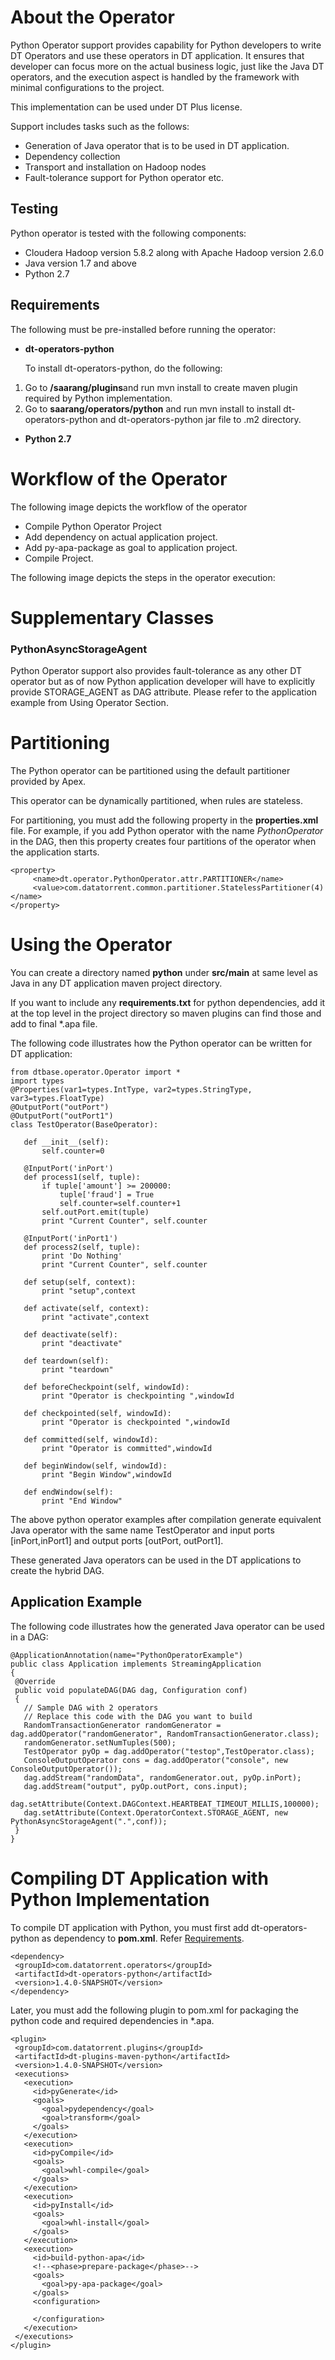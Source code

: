 # About the Operator

Python Operator support provides capability for Python developers to write DT Operators and use these operators in DT application. It ensures that developer can focus more on the actual business logic, just like the Java DT operators, and the execution aspect is handled by the framework with minimal configurations to the project.

This implementation can be used under DT Plus license.

Support includes tasks such as the follows:

- Generation of Java operator that is to be used in DT application.
- Dependency collection
- Transport and installation on Hadoop nodes
- Fault-tolerance support for Python operator etc.

## Testing

Python operator is tested with the following components:

- Cloudera Hadoop version 5.8.2 along with Apache Hadoop version 2.6.0
- Java version 1.7 and above
- Python 2.7

## Requirements <a name="Reference1"></a>

The following must be pre-installed before running the operator:

-  **dt-operators-python**

	To install dt-operators-python, do the following:

1. Go to **/saarang/plugins**and run mvn install to create maven plugin required by Python implementation.
2. Go to **saarang/operators/python** and run mvn install to install dt-operators-python and dt-operators-python jar file to .m2 directory.


- **Python 2.7**

# Workflow of the Operator

The following image depicts the workflow of the operator
 
- Compile Python Operator Project
- Add dependency on actual application project.
- Add py-apa-package as goal to application project.
- Compile Project.

The following image depicts the steps in the operator execution:

# Supplementary Classes

### PythonAsyncStorageAgent

 Python Operator support also provides fault-tolerance as any other DT operator but as of now Python application developer will have to explicitly provide STORAGE\_AGENT as DAG attribute. Please refer to the application example from Using Operator Section.

# Partitioning

The Python operator can be partitioned using the default partitioner provided by Apex.

This operator can be dynamically partitioned, when rules are stateless.

For partitioning, you must add the following property in the **properties.xml** file. For example, if you add Python operator with the name _PythonOperator_ in the DAG, then this property creates four partitions of the operator when the application starts.
```
<property>
     <name>dt.operator.PythonOperator.attr.PARTITIONER</name>
     <value>com.datatorrent.common.partitioner.StatelessPartitioner(4)</name>
</property>
```

# Using the Operator

You can create a directory named   **python** under **src/main** at same level as Java in any DT application maven project directory.

If you want to include any **requirements.txt** for python dependencies, add it at the top level in the project directory so maven plugins can find those and add to final \*.apa file.

The following code illustrates how the Python operator can be written for DT application:
```
from dtbase.operator.Operator import *
import types
@Properties(var1=types.IntType, var2=types.StringType, var3=types.FloatType)
@OutputPort("outPort")
@OutputPort("outPort1")
class TestOperator(BaseOperator):

   def __init__(self):
       self.counter=0

   @InputPort('inPort')
   def process1(self, tuple):
       if tuple['amount'] >= 200000:
           tuple['fraud'] = True
           self.counter=self.counter+1
       self.outPort.emit(tuple)
       print "Current Counter", self.counter

   @InputPort('inPort1')
   def process2(self, tuple):
       print 'Do Nothing'
       print "Current Counter", self.counter

   def setup(self, context):
       print "setup",context

   def activate(self, context):
       print "activate",context

   def deactivate(self):
       print "deactivate"

   def teardown(self):
       print "teardown"

   def beforeCheckpoint(self, windowId):
       print "Operator is checkpointing ",windowId

   def checkpointed(self, windowId):
       print "Operator is checkpointed ",windowId

   def committed(self, windowId):
       print "Operator is committed",windowId

   def beginWindow(self, windowId):
       print "Begin Window",windowId

   def endWindow(self):
       print "End Window"
```

The above python operator examples after compilation generate equivalent Java operator with the same name TestOperator and input ports [inPort,inPort1] and output ports [outPort, outPort1].

These generated Java operators can be used in the DT applications to create the hybrid DAG.

## Application Example

The following code illustrates  how the generated Java operator can be used in a DAG:
```
@ApplicationAnnotation(name="PythonOperatorExample")
public class Application implements StreamingApplication
{
 @Override
 public void populateDAG(DAG dag, Configuration conf)
 {
   // Sample DAG with 2 operators
   // Replace this code with the DAG you want to build
   RandomTransactionGenerator randomGenerator = dag.addOperator("randomGenerator", RandomTransactionGenerator.class);
   randomGenerator.setNumTuples(500);
   TestOperator pyOp = dag.addOperator("testop",TestOperator.class);
   ConsoleOutputOperator cons = dag.addOperator("console", new ConsoleOutputOperator());
   dag.addStream("randomData", randomGenerator.out, pyOp.inPort);
   dag.addStream("output", pyOp.outPort, cons.input);
   dag.setAttribute(Context.DAGContext.HEARTBEAT_TIMEOUT_MILLIS,100000);
   dag.setAttribute(Context.OperatorContext.STORAGE_AGENT, new PythonAsyncStorageAgent(".",conf));
 }
}
```
# Compiling DT Application with Python Implementation

To compile DT application with Python, you must first add dt-operators-python as dependency to **pom.xml**. Refer [Requirements](#Reference1).

```
<dependency>
 <groupId>com.datatorrent.operators</groupId>
 <artifactId>dt-operators-python</artifactId>
 <version>1.4.0-SNAPSHOT</version>
</dependency>
```
Later, you must add the following plugin to pom.xml for packaging the python code and required dependencies in \*.apa.

```
<plugin>
 <groupId>com.datatorrent.plugins</groupId>
 <artifactId>dt-plugins-maven-python</artifactId>
 <version>1.4.0-SNAPSHOT</version>
 <executions>
   <execution>
     <id>pyGenerate</id>
     <goals>
       <goal>pydependency</goal>
       <goal>transform</goal>
     </goals>
   </execution>
   <execution>
     <id>pyCompile</id>
     <goals>
       <goal>whl-compile</goal>
     </goals>
   </execution>
   <execution>
     <id>pyInstall</id>
     <goals>
       <goal>whl-install</goal>
     </goals>
   </execution>
   <execution>
     <id>build-python-apa</id>
     <!--<phase>prepare-package</phase>-->
     <goals>
       <goal>py-apa-package</goal>
     </goals>
     <configuration>

     </configuration>
   </execution>
 </executions>
</plugin>
```
